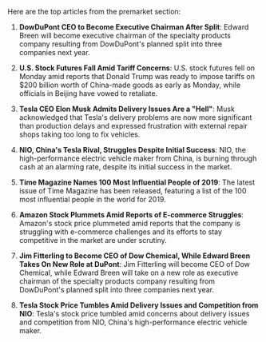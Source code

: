 Here are the top articles from the premarket section:

1. **DowDuPont CEO to Become Executive Chairman After Split**: Edward Breen will become executive chairman of the specialty products company resulting from DowDuPont's planned split into three companies next year.

2. **U.S. Stock Futures Fall Amid Tariff Concerns**: U.S. stock futures fell on Monday amid reports that Donald Trump was ready to impose tariffs on $200 billion worth of China-made goods as early as Monday, while officials in Beijing have vowed to retaliate.

3. **Tesla CEO Elon Musk Admits Delivery Issues Are a "Hell"**: Musk acknowledged that Tesla's delivery problems are now more significant than production delays and expressed frustration with external repair shops taking too long to fix vehicles.

4. **NIO, China's Tesla Rival, Struggles Despite Initial Success**: NIO, the high-performance electric vehicle maker from China, is burning through cash at an alarming rate, despite its initial success in the market.

5. **Time Magazine Names 100 Most Influential People of 2019**: The latest issue of Time Magazine has been released, featuring a list of the 100 most influential people in the world for 2019.

6. **Amazon Stock Plummets Amid Reports of E-commerce Struggles**: Amazon's stock price plummeted amid reports that the company is struggling with e-commerce challenges and its efforts to stay competitive in the market are under scrutiny.

7. **Jim Fitterling to Become CEO of Dow Chemical, While Edward Breen Takes On New Role at DuPont**: Jim Fitterling will become CEO of Dow Chemical, while Edward Breen will take on a new role as executive chairman of the specialty products company resulting from DowDuPont's planned split into three companies next year.

8. **Tesla Stock Price Tumbles Amid Delivery Issues and Competition from NIO**: Tesla's stock price tumbled amid concerns about delivery issues and competition from NIO, China's high-performance electric vehicle maker.